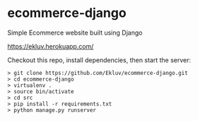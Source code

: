 # ecommerce-django
Simple Ecommerce website built using Django


https://ekluv.herokuapp.com/


Checkout this repo, install dependencies, then start the server:

    > git clone https://github.com/Ekluv/ecommerce-django.git
    > cd ecommerce-django
    > virtualenv .
    > source bin/activate
    > cd src
    > pip install -r requirements.txt
    > python manage.py runserver
    
    
    
